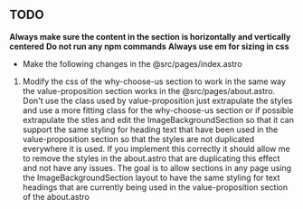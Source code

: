 ## TODO

**Always make sure the content in the section is horizontally and vertically centered**
**Do not run any npm commands**
**Always use em for sizing in css**

- Make the following changes in the @src/pages/index.astro

1. Modify the css of the why-choose-us section to work in the same way the value-proposition section works in the
   @src/pages/about.astro. Don't use the class used by value-proposition just extrapulate the styles and use a more fitting
   class for the why-choose-us section or if possible extrapulate the stles and edit the ImageBackgroundSection so that it
   can support the same styling for heading text that have been used in the value-proposition section so that the styles are not
   duplicated everywhere it is used. If you implement this correctly it should allow me to remove the styles in the about.astro
   that are duplicating this effect and not have any issues.
   The goal is to allow sections in any page using the ImageBackgroundSection layout to have the same styling for text headings
   that are currently being used in the value-proposition section of the about.astro
